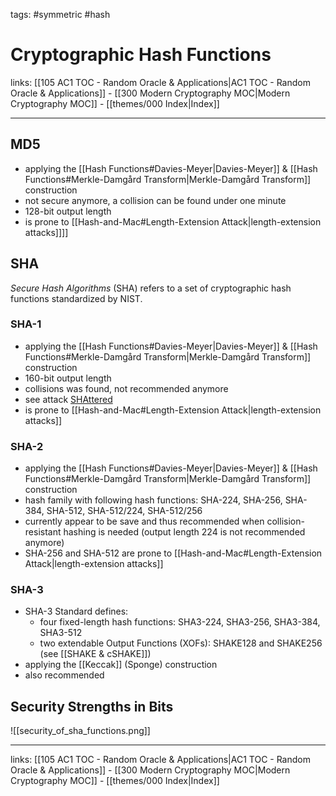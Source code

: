 tags: #symmetric #hash

# Cryptographic Hash Functions

links: [[105 AC1 TOC - Random Oracle & Applications|AC1 TOC - Random Oracle & Applications]] - [[300 Modern Cryptography MOC|Modern Cryptography MOC]] - [[themes/000 Index|Index]]

---

## MD5

- applying the [[Hash Functions#Davies-Meyer|Davies-Meyer]] & [[Hash Functions#Merkle-Damgård Transform|Merkle-Damgård Transform]] construction
- not secure anymore, a collision can be found under one minute
- 128-bit output length
- is prone to [[Hash-and-Mac#Length-Extension Attack|length-extension attacks]]]]

## SHA

*Secure Hash Algorithms* (SHA) refers to a set of cryptographic hash functions standardized by NIST.

### SHA-1

- applying the [[Hash Functions#Davies-Meyer|Davies-Meyer]] & [[Hash Functions#Merkle-Damgård Transform|Merkle-Damgård Transform]] construction
- 160-bit output length
- collisions was found, not recommended anymore
- see attack [SHAttered](https://shattered.io/)
- is prone to [[Hash-and-Mac#Length-Extension Attack|length-extension attacks]]

### SHA-2

- applying the [[Hash Functions#Davies-Meyer|Davies-Meyer]] & [[Hash Functions#Merkle-Damgård Transform|Merkle-Damgård Transform]] construction
- hash family with following hash functions: SHA-224, SHA-256, SHA-384, SHA-512, SHA-512/224, SHA-512/256
- currently appear to be save and thus recommended when collision-resistant hashing is needed (output length 224 is not recommended anymore)
- SHA-256 and SHA-512 are prone to [[Hash-and-Mac#Length-Extension Attack|length-extension attacks]]

### SHA-3

- SHA-3 Standard defines:
	- four fixed-length hash functions: SHA3-224, SHA3-256, SHA3-384, SHA3-512
	- two extendable Output Functions (XOFs): SHAKE128 and SHAKE256 (see [[SHAKE & cSHAKE]])
- applying the [[Keccak]] (Sponge) construction
- also recommended


## Security Strengths in Bits

![[security_of_sha_functions.png]]

---
links: [[105 AC1 TOC - Random Oracle & Applications|AC1 TOC - Random Oracle & Applications]] - [[300 Modern Cryptography MOC|Modern Cryptography MOC]] - [[themes/000 Index|Index]]